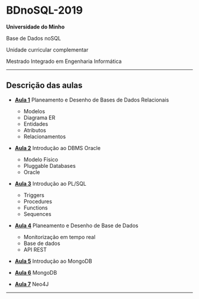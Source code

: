 # BDnoSQL-2019

**Universidade do Minho**

Base de Dados noSQL

Unidade curricular complementar 

Mestrado Integrado em Engenharia Informática

---

## Descrição das aulas

- [**Aula 1**](https://github.com/Dukawp/BDnoSQL-2019/tree/master/aula1) Planeamento e Desenho de Bases de Dados Relacionais
  - Modelos
  - Diagrama ER 
  - Entidades
  - Atributos
  - Relacionamentos

- [**Aula 2**](https://github.com/Dukawp/BDnoSQL-2019/tree/master/aula2) Introdução ao DBMS Oracle
  - Modelo Físico
  - Pluggable Databases
  - Oracle

- [**Aula 3**](https://github.com/Dukawp/BDnoSQL-2019/tree/master/aula3) Introdução ao PL/SQL
  - Triggers
  - Procedures
  - Functions
  - Sequences

- [**Aula 4**](https://github.com/Dukawp/BDnoSQL-2019/tree/master/aula4) Planeamento e Desenho de Base de Dados
  - Monitorização em tempo real
  - Base de dados
  - API REST

- [**Aula 5**](https://github.com/Dukawp/BDnoSQL-2019/tree/master/aula5) Introdução ao MongoDB

- [**Aula 6**](https://github.com/Dukawp/BDnoSQL-2019/tree/master/aula6) MongoDB

- [**Aula 7**](https://github.com/Dukawp/BDnoSQL-2019/tree/master/aula7) Neo4J

---

